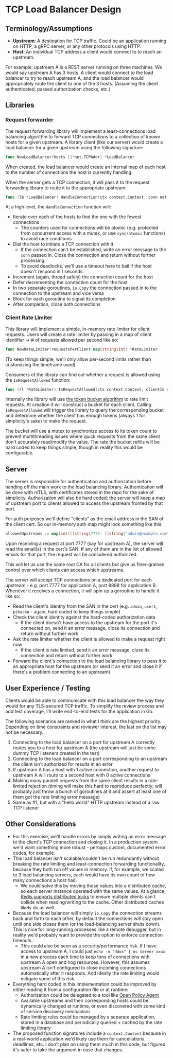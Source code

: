 # TCP Load Balancer Design

## Terminology/Assumptions

- **Upstream**: A destination for TCP traffic. Could be an application running on HTTP, a gRPC server, or any other protocols using HTTP.
- **Host**: An individual TCP address a client would connect to to reach an upstream.

For example, upstream A is a REST server running on three machines. We would say upstream A has 3 hosts. A client would connect to the load balancer to try to reach upstream A, and the load balancer would appropriately route the client to one of the 3 hosts. (Assuming the client authenticated, passed authorization checks, etc.)

## Libraries

### Request forwarder

The request forwarding library will implement a least-connections load balancing algorithm to forward TCP connections to a collection of known hosts for a given upstream. A library client (like our server) would create a load balancer for a given upstream using the following signature:

```go
func NewLoadBalancer(hosts []*net.TCPAddr) *LoadBalancer
```

When created, the load balancer would create an internal map of each host to the number of connections the host is currently handling.

When the server gets a TCP connection, it will pass it to the request forwarding library to route it to the appropriate upstream:

```go
func (lb *LoadBalancer) HandleConnection(ctx context.Context, conn net.Conn)
```

At a high level, the `HandleConnection` function will:

- Iterate over each of the hosts to find the one with the fewest connections
    - The counters used for connections will be atomic (e.g. protected from concurrent access with a mutex, or use `sync/atomic` functions) to avoid race conditions
- Dial the host to initiate a TCP connection with it
    - If the connection can't be established, write an error message to the `conn` passed in. Close the connection and return without further processing.
    - To avoid deadlocks, we'll use a timeout here to bail if the host doesn't respond in t seconds.
- Increment (again, thread safely) the connection count for the host
- Defer decrementing the connection count for the host
- In two separate goroutines, `io.Copy` the connection passed in to the connection to the upstream and vice versa
- Block for each goroutine to signal its completion
- After completion, close both connections

### Client Rate Limiter

This library will implement a simple, in-memory rate limiter for client requests. Users will create a rate limiter by passing in a map of client identifier -> # of requests allowed per second like so:

```go
func NewRateLimiter(requestsPerClient map[string]int) *RateLimiter
```

(To keep things simple, we'll only allow per-second limits rather than customizing the timeframe used)

Consumers of the library can find out whether a request is allowed using the `IsRequestAllowed` function:

```go
func (rl *RateLimiter) IsRequestAllowed(ctx context.Context, clientId string) (bool, error)
```

Internally the library will use [the token bucket algorithm](https://en.wikipedia.org/wiki/Token_bucket) to rate limit requests. At creation it will construct a bucket for each client. Calling `IsRequestAllowed` will trigger the library to query the corresponding bucket and determine whether the client has enough tokens (always 1 for simplicity's sake) to make the request.

The bucket will use a mutex to synchronize access to its token count to prevent multithreading issues where quick requests from the same client don't accurately read/modify the value. The rate the bucket refills will be hard coded to keep things simple, though in reality this would be configurable.

## Server

The server is responsible for authentication and authorization before handing off the main work to the load balancing library. Authentication will be done with mTLS, with certificates stored in the repo for the sake of simplicity. Authorization will also be hard coded; the server will keep a map of upstream port to clients allowed to access the upstream fronted by that port. 

For auth purposes we'll define "clients" as the email address in the SAN of the client cert. So our in-memory auth map might look something like this:

```go
allowedUpstreams := map[int][]string{7777: []string{"admin@example.com", "user@example.com"}, 8888: []string{"admin@example.com"}}
```

Upon receiving a request at port 7777 (say for upstream A), the server will read the email(s) in the cert's SAN. If any of them are in the list of allowed emails for that port, the request will be considered authorized.

This will let us use the same root CA for all clients but give us finer-grained control over which clients can access which upstreams.

The server will accept TCP connections on a dedicated port for each upstream - e.g. port 7777 for application A, port 8888 for application B. Whenever it receives a connection, it will spin up a goroutine to handle it like so:

- Read the client's identity from the SAN in the cert (e.g. `admin`, `user1`, `pikachu` - again, hard coded to keep things simple)
- Check the client identity against the hard-coded authorization data
    - If the client doesn't have access to the upstream for the port it's connected on, send it an error message, close its connection and return without further work
- Ask the rate limiter whether the client is allowed to make a request right now
    - If the client is rate limited, send it an error message, close its connection and return without further work
- Forward the client's connection to the load balancing library to pass it to an appropriate host for the upstream (or send it an error and close it if there's a problem connecting to an upstream)

## User Experience / Testing

Clients would be able to communicate with this load balancer the way they would for any TLS-secured TCP traffic. To simplify the review process and add test coverage, I'll write end-to-end tests for the application in Go.

The following scenarios are ranked in what I think are the highest priority. Depending on time constraints and reviewer interest, the last on the list may not be necessary.

1. Connecting to the load balancer on a port for upstream A correctly routes you to a host for upstream A (the upstream will just be some dummy TCP listeners created in the test)
2. Connecting to the load balancer on a port corresponding to an upstream the client isn't authorized for results in an error
3. If upstream A has a host with 1 active connection, another request to upstream A will route to a second host with 0 active connections
4. Making many paralell requests from the same client results in a rate-limited rejection (timing will make this hard to reproduce perfectly; will probably just throw a bunch of goroutines at it and assert at least one of them got the rate limiting error message)
5. Same as #1, but with a "hello world" HTTP upstream instead of a raw TCP listener

## Other Considerations

- For this exercise, we'll handle errors by simply writing an error message to the client's TCP connection and closing it. In a production system we'd want something more robust - perhaps custom, documented error codes, for example.
- This load balancer isn't scalable/couldn't be run redundantly without breaking the rate limiting and least-connection forwarding functionality, because they both run off values in memory. If, for example, we scaled to 3 load balancing servers, each would have its own count of how many connections a host had.
    - We could solve this by moving those values into a distributed cache, so each server instance operated with the same values. At a glance, [Redis supports distributed locks](https://redis.io/docs/reference/patterns/distributed-locks/) to ensure multiple clients can't collide when reading/writing to the cache. Other distributed caches likely do as well.
- Because the load balancer will simply `io.Copy` the connection streams back and forth to each other, by default the connections will stay open until one side closes them (or the load-balancing server shuts down). This is nice for long-running processes like a remote debugger, but in reality we'd probably want to provide the option to enforce connection timeouts.
    - This could also be seen as a security/performance risk. If I have access to upstream A, I could just `echo -n "ddos" | nc server xxxx` in a new process each time to keep tons of connections with upstream A open and hog resources. However, this assumes upstream A isn't configured to close incoming connections automatically after it responds. And ideally the rate limiting would mitigate some of this risk.
- Everything hard coded in this implementation could be improved by either reading it from a configuration file or at runtime:
    - Authorization could be delegated to a tool like [Open Policy Agent](https://www.openpolicyagent.org/)
    - Available upstreams and their corresponding hosts could be dynamically changed at runtime, or even discovered with some kind of service discovery mechanism
    - Rate limiting rules could be managed by a separate application, stored in a database and periodically queried + cached by the rate limiting library
- The proposed function signatures include a `context.Context` because in a real-world application we'd likely use them for cancellations, deadlines, etc. I don't plan on using them much in this code, but figured it's safer to take the argument in case that changes.